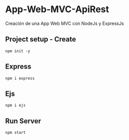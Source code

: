 # App-Web-MVC-ApiRest
Creación de una App Web MVC con NodeJs y ExpressJs

## Project setup - Create
```
npm init -y
```

## Express
```
npm i express
```

## Ejs
```
npm i ejs
```

## Run Server
```
npm start
```

